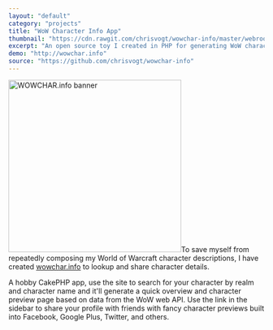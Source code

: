 ```yaml
---
layout: "default"
category: "projects"
title: "WoW Character Info App"
thumbnail: "https://cdn.rawgit.com/chrisvogt/wowchar-info/master/webroot/touch-icon-iphone.png"
excerpt: "An open source toy I created in PHP for generating WoW character previews using the Battle.NET api. Use to share WoW characters on social networking sites."
demo: "http://wowchar.info"
source: "https://github.com/chrisvogt/wowchar-info"
---
```


<img src="http://www.wowchar.info/img/og-banner.jpg" width="340" class="img img-thumbnail pull-right" alt="WOWCHAR.info banner" />To save myself from repeatedly composing my World of Warcraft character descriptions, I have created <a href="http://wowchar.info" title="WOWCHAR.info World of Warcraft Character Sharing Tool">wowchar.info</a> to lookup and share character details.

A hobby CakePHP app, use the site to search for your character by realm and character name and it'll generate a quick overview and character preview page based on data from the WoW web API. Use the link in the sidebar to share your profile with friends with fancy character previews built into Facebook, Google Plus, Twitter, and others.
